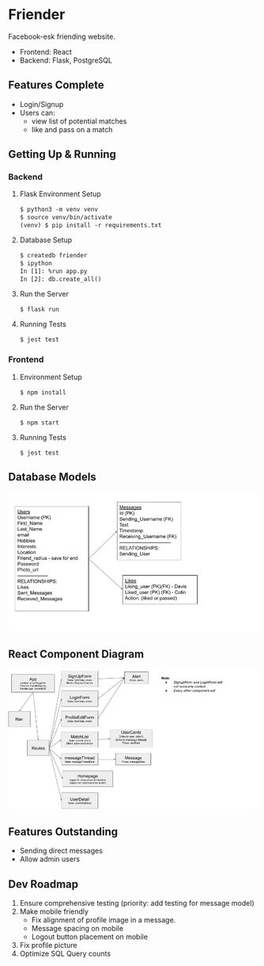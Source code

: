 # Friender
Facebook-esk friending website.
- Frontend: React
- Backend: Flask, PostgreSQL

## Features Complete
- Login/Signup
- Users can: 
    - view list of potential matches
    - like and pass on a match

## Getting Up & Running
### Backend
1. Flask Environment Setup
    ```console
    $ python3 -m venv venv
    $ source venv/bin/activate
    (venv) $ pip install -r requirements.txt
    ```
2. Database Setup
    ```console
    $ createdb friender
    $ ipython
    In [1]: %run app.py
    In [2]: db.create_all()
    ```
3. Run the Server
    ```console
    $ flask run
    ```
4. Running Tests
     ```console
    $ jest test
    ```

### Frontend
1. Environment Setup
    ```console
    $ npm install
    ``` 
2. Run the Server
    ```console
    $ npm start
    ```
3. Running Tests
     ```console
    $ jest test
    ```

## Database Models
![db_models_diagram](./DB_Model.jpg) 

## React Component Diagram
![react_component_diagram](./Component_Design.jpg)

## Features Outstanding
- Sending direct messages
- Allow admin users

## Dev Roadmap
1. Ensure comprehensive testing (priority: add testing for message model)
2. Make mobile friendly
    - Fix alignment of profile image in a message.
    - Message spacing on mobile
    - Logout button placement on mobile
6. Fix profile picture
7. Optimize SQL Query counts
